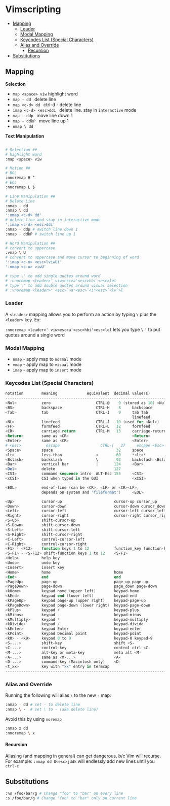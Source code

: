 # Vimscripting

<!-- MarkdownTOC -->

* [Mapping](#mapping)
	* [Leader](#leader)
	* [Modal Mapping](#modal-mapping)
	* [Keycodes List \(Special Characters\)](#keycodes-list-special-characters)
	* [Alias and Override](#alias-and-override)
		* [Recursion](#recursion)
* [Substitutions](#substitutions)

<!-- /MarkdownTOC -->


<a id="mapping"></a>
## Mapping

**Selection**

* `map <space> viw` highlight word
* `map - dd ` delete line
* `map <c-d> dd ` ctrl-d - delete line
* `imap <c-d> <esc>ddi ` delete line. stay in `interactive` mode
* `map - ddp ` move line down 1
* `map - ddkP ` move line up 1
* `nmap \ dd`


**Text Manipulation**

```bash

# Selection ##
# highlight word
:map <space> viw

# Motion ##
# BOL
:nnoremap H ^
# EOL
:nnoremap L $

# Line Manipulation ##
# Delete Line
:nmap - dd
:nmap \ dd
':nmap <c-d> dd'
# delete line and stay in interactive mode
':imap <c-d> <esc>ddi'
:nmap - ddp # switch line down 1
:nmap - ddkP # switch line up 1

# Word Manipulation ##
# convert to uppercase
:vmap \ U
# convert to uppercase and move cursor to beginning of word
':imap <c-u> <esc>lviwUi'
':nmap <c-u> viwU'

# type \' to add single quotes around word
# :nnoremap <leader>' viw<esc>a'<esc>hbi'<esc>lel
# type \" to add double quotes around visual selection
# :vnoremap <leader>" <esc>`>a"<esc>`<i"<esc>`<lv`>l
```

<a id="leader"></a>
### Leader

A `<leader>` mapping allows you to perform an action by typing `\` plus the `<leader>` key. Ex:

`:nnoremap <leader>' viw<esc>a'<esc>hbi'<esc>lel` lets you type `\` `'` to put quotes around a single word

<a id="modal-mapping"></a>
### Modal Mapping

* `nmap` - apply map to `normal` mode
* `vmap` - apply map to `visual` mode
* `imap` - apply map to `insert` mode

<a id="keycodes-list-special-characters"></a>
### Keycodes List (Special Characters)

```powershell
notation        meaning             equivalent  decimal value(s)
-----------------------------------------------------------------------
<Nul>           zero                    CTRL-@    0 (stored as 10) <Nul>
<BS>            backspace               CTRL-H    8     backspace
<Tab>           tab                     CTRL-I    9     tab Tab
                                                        linefeed
<NL>            linefeed                CTRL-J   10 (used for <Nul>)
<FF>            formfeed                CTRL-L   12     formfeed
<CR>            carriage return         CTRL-M   13     carriage-return
<Return>        same as <CR>                            <Return>
<Enter>         same as <CR>                            <Enter>
# <Esc>           escape                  CTRL-[   27     escape <Esc>
<Space>         space                            32     space
<lt>            less-than               <        60     *<lt>*
<Bslash>        backslash               \        92     backslash <Bslash>
<Bar>           vertical bar            |       124     <Bar>
<Del>           delete                          127
<CSI>           command sequence intro  ALT-Esc 155     <CSI>
<xCSI>          CSI when typed in the GUI               <xCSI>

<EOL>           end-of-line (can be <CR>, <LF> or <CR><LF>,
                depends on system and 'fileformat')     <EOL>

<Up>            cursor-up                       cursor-up cursor_up
<Down>          cursor-down                     cursor-down cursor_down
<Left>          cursor-left                     cursor-left cursor_left
<Right>         cursor-right                    cursor-right cursor_right
<S-Up>          shift-cursor-up
<S-Down>        shift-cursor-down
<S-Left>        shift-cursor-left
<S-Right>       shift-cursor-right
<C-Left>        control-cursor-left
<C-Right>       control-cursor-right
<F1> - <F12>    function keys 1 to 12           function_key function-key
<S-F1> - <S-F12> shift-function keys 1 to 12    <S-F1>
<Help>          help key
<Undo>          undo key
<Insert>        insert key
<Home>          home                            home
<End>           end                             end
<PageUp>        page-up                         page_up page-up
<PageDown>      page-down                       page_down page-down
<kHome>         keypad home (upper left)        keypad-home
<kEnd>          keypad end (lower left)         keypad-end
<kPageUp>       keypad page-up (upper right)    keypad-page-up
<kPageDown>     keypad page-down (lower right)  keypad-page-down
<kPlus>         keypad +                        keypad-plus
<kMinus>        keypad -                        keypad-minus
<kMultiply>     keypad *                        keypad-multiply
<kDivide>       keypad /                        keypad-divide
<kEnter>        keypad Enter                    keypad-enter
<kPoint>        keypad Decimal point            keypad-point
<k0> - <k9>     keypad 0 to 9                   keypad-0 keypad-9
<S-...>         shift-key                       shift <S-
<C-...>         control-key                     control ctrl <C-
<M-...>         alt-key or meta-key             meta alt <M-
<A-...>         same as <M-...>                 <A-
<D-...>         command-key (Macintosh only)    <D-
<t_xx>          key with "xx" entry in termcap
-----------------------------------------------------------------------
```

<a id="alias-and-override"></a>
### Alias and Override

Running the following will alias `\` to the new `-` map:

```sh
:nmap - dd # set - to delete line
:nmap \ -  # set \ to - (aka delete line)
```

Avoid this by using `noremap`

```sh
:nmap x dd
:nnoremap \ x

```

<a id="recursion"></a>
#### Recursion

Aliasing (and mapping in general) can get dangerous, b/c Vim will recurse. For example: `:nmap dd O<esc>jddk` will endlessly add new lines until you `ctrl-c`

<a id="substitutions"></a>
## Substitutions

```bash
:%s /foo/bar/g # Change "foo" to "bar" on every line
:s /foo/bar/g # Change "foo" to "bar" only on current line
```

